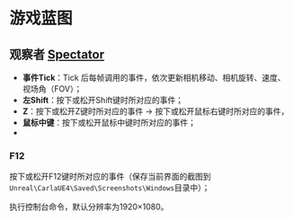 # 游戏蓝图

## 观察者 [Spectator](https://bitbucket.org/carla-simulator/carla-content/src/master/Blueprints/Game/Spectator.uasset)

* **事件Tick**：Tick 后每帧调用的事件，依次更新相机移动、相机旋转、速度、视场角（FOV）；
* **左Shift**：按下或松开Shift键时所对应的事件；
* **Z**：按下或松开Z键时所对应的事件 -> 按下或松开鼠标右键时所对应的事件，
* **鼠标中键**：按下或松开鼠标中键时所对应的事件；
* 
### **F12**

按下或松开F12键时所对应的事件（保存当前界面的截图到`Unreal\CarlaUE4\Saved\Screenshots\Windows`目录中）；

执行控制台命令，默认分辨率为1920×1080。

